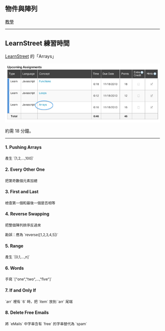 物件與陣列
--------

[教學](programming.html)


<!-- Platforms 0 to 8 http://scalingmountlu.com/2013/03/ -->

---

LearnStreet 練習時間
--------

[LearnStreet](http://www.learnstreet.com/student/join/o4laIoVQ) 的「Arrays」

![Lean street If](images/js/ls-array.png)

約需 18 分鐘。

---

<div class="row">
  <div class="span3">
    <h4>1. Pushing Arrays</h4>
    <p><small>產生 `[1,2,…,100]`</small></p>
    <h4>2. Every Other One</h4>
    <p><small>把第奇數個元素加總</small></p>
    <h4>3. First and Last</h4>
    <p><small>檢查第一個和最後一個是否相等</small></p>
    <h4>4. Reverse Swapping</h4>
    <p><small>把整個陣列排序反過來</small></p>
    <p><small>勘誤：應為 `reverse([1,2,3,4,5])`</small></p>
  </div>
  <div class="span3">
    <h4>5. Range</h4>
    <p><small>產生 `[0,1,…,n]`</small></p>
    <h4>6. Words</h4>
    <p><small>手寫 `["one","two",…,"five"]`</small></p>
    <h4>7. If and Only If</h4>
    <p><small>`arr` 裡有 `6` 時，把 `item` 放到 `arr` 尾端</small></p>
    <h4>8. Delete Free Emails</h4>
    <p><small>將 `eMails` 中字串含有 `free` 的字串替代為 `spam`</small></p>
  </div>
</div>